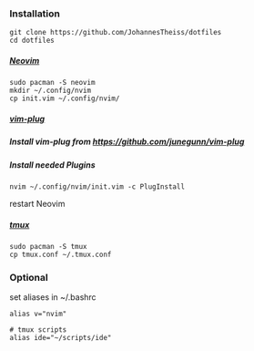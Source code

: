 ### Installation
```
git clone https://github.com/JohannesTheiss/dotfiles
cd dotfiles
```
##### [Neovim](https://neovim.io/)
```
sudo pacman -S neovim
mkdir ~/.config/nvim
cp init.vim ~/.config/nvim/
```
##### [vim-plug](https://github.com/junegunn/vim-plug)
##### Install vim-plug from https://github.com/junegunn/vim-plug
##### Install needed Plugins
```
nvim ~/.config/nvim/init.vim -c PlugInstall
```
restart Neovim


##### [tmux](https://github.com/tmux/tmux)
```
sudo pacman -S tmux
cp tmux.conf ~/.tmux.conf
```

### Optional
set aliases in ~/.bashrc
```
alias v="nvim"

# tmux scripts
alias ide="~/scripts/ide"
```
